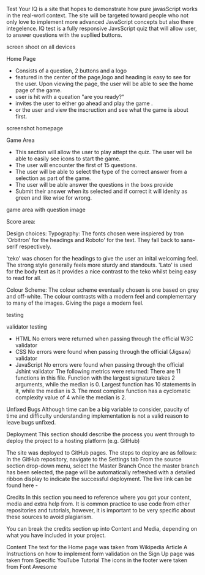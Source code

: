  Test Your IQ is a site that hopes to demonstrate how pure javasScript works in the real-worl context. The site will be targeted toward people who not only love to implement more advanced JavaScript concepts but also there integelence. IQ test is a fully responsive JavsScript quiz that will allow user, to answer questions with the supllied buttons.

screen shoot on all devices 

Home Page
- Consists of a question, 2 buttons and a logo
- featured in the center of the page,logo and heading is easy to see for the user. Upon viewing the page, the user will be able to see the home page of the game.
- user is hit with a queation "are you ready?"
- invites the user to either go ahead and play the game .
- or the user and view the inscruction and see what the game is about first.

screenshot homepage 

Game Area
- This section will allow the user to play attept the quiz. The user will be able to easily see icons to start the game.
- The user will encounter the first of 15 questions.
- The user will be able to select the type of the correct answer from a selection as part of the game.
- The user will be able answer the questions in the boxs provide
- Submit their answer when its selected and if correct it will idenity as green and like wise for wrong.

game area with question image 

Score area:

Design choices:
Typography:
The fonts chosen were inspiered by tron 'Orbitron' for the headings and Roboto' for the text. They fall back to sans-serif respectively.

'teko' was chosen for the headings to give the user an inital welcoming feel. The strong style generally feels more sturdy and standouts. 'Lato' is used for the body text as it provides a nice contrast to the teko whilst being easy to read for all.

Colour Scheme:
The colour scheme eventually chosen is one based on grey and off-white. The colour contrasts with a modern feel and complementary to many of the images. Giving the page a modern feel.


testing 

validator testing 
- HTML
No errors were returned when passing through the official W3C validator
- CSS
No errors were found when passing through the official (Jigsaw) validator
- JavaScript
No errors were found when passing through the official Jshint validator
The following metrics were returned:
There are 11 functions in this file.
Function with the largest signature takes 2 arguments, while the median is 0.
Largest function has 10 statements in it, while the median is 3.
The most complex function has a cyclomatic complexity value of 4 while the median is 2.

Unfixed Bugs
 Although time can be a big variable to consider, paucity of time and difficulty understanding implementation is not a valid reason to leave bugs unfixed.

Deployment
This section should describe the process you went through to deploy the project to a hosting platform (e.g. GitHub)

The site was deployed to GitHub pages. The steps to deploy are as follows:
In the GitHub repository, navigate to the Settings tab
From the source section drop-down menu, select the Master Branch
Once the master branch has been selected, the page will be automatically refreshed with a detailed ribbon display to indicate the successful deployment.
The live link can be found here -

Credits
In this section you need to reference where you got your content, media and extra help from. It is common practice to use code from other repositories and tutorials, however, it is important to be very specific about these sources to avoid plagiarism.

You can break the credits section up into Content and Media, depending on what you have included in your project.

Content
The text for the Home page was taken from Wikipedia Article A
Instructions on how to implement form validation on the Sign Up page was taken from Specific YouTube Tutorial
The icons in the footer were taken from Font Awesome

